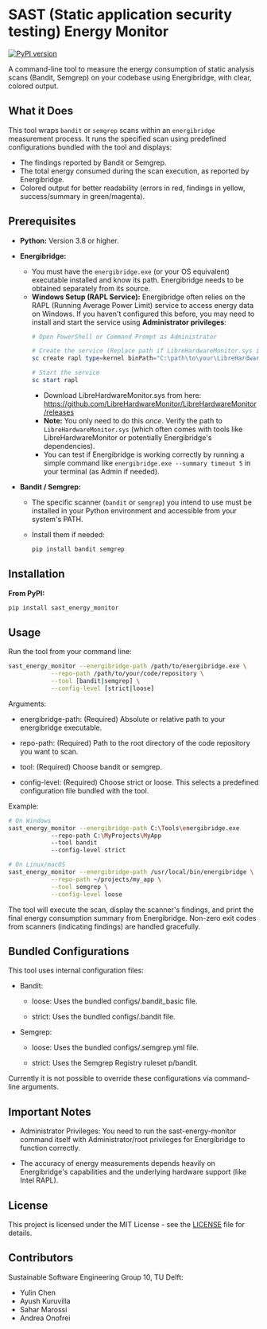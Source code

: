 # SAST (Static application security testing) Energy Monitor

[![PyPI version](https://badge.fury.io/py/sast-energy-monitor.svg)](https://pypi.org/project/sast-energy-monitor/)

A command-line tool to measure the energy consumption of static analysis scans (Bandit, Semgrep) on your codebase using Energibridge, with clear, colored output.

## What it Does

This tool wraps `bandit` or `semgrep` scans within an `energibridge` measurement process. It runs the specified scan using predefined configurations bundled with the tool and displays:

*   The findings reported by Bandit or Semgrep.
*   The total energy consumed during the scan execution, as reported by Energibridge.
*   Colored output for better readability (errors in red, findings in yellow, success/summary in green/magenta).

## Prerequisites

- **Python:** Version 3.8 or higher.

- **Energibridge:**
    *   You must have the `energibridge.exe` (or your OS equivalent) executable installed and know its path. Energibridge needs to be obtained separately from its source.
    *   **Windows Setup (RAPL Service):** Energibridge often relies on the RAPL (Running Average Power Limit) service to access energy data on Windows. If you haven't configured this before, you may need to install and start the service using **Administrator privileges**:
        ```powershell
        # Open PowerShell or Command Prompt as Administrator

        # Create the service (Replace path if LibreHardwareMonitor.sys is elsewhere)
        sc create rapl type=kernel binPath="C:\path\to\your\LibreHardwareMonitor.sys"

        # Start the service
        sc start rapl
        ```
        * Download LibreHardwareMonitor.sys from here: https://github.com/LibreHardwareMonitor/LibreHardwareMonitor/releases
        *   **Note:** You only need to do this *once*. Verify the path to `LibreHardwareMonitor.sys` (which often comes with tools like LibreHardwareMonitor or potentially Energibridge's dependencies).
        *   You can test if Energibridge is working correctly by running a simple command like `energibridge.exe --summary timeout 5` in your terminal (as Admin if needed).

- **Bandit / Semgrep:**
    *   The specific scanner (`bandit` or `semgrep`) you intend to use must be installed in your Python environment and accessible from your system's PATH.
    *   Install them if needed:
  
        ```bash
        pip install bandit semgrep
        ```

## Installation

**From PyPI:**

```bash
pip install sast_energy_monitor
```

## Usage
Run the tool from your command line:
```bash
sast_energy_monitor --energibridge-path /path/to/energibridge.exe \
            --repo-path /path/to/your/code/repository \
            --tool [bandit|semgrep] \
            --config-level [strict|loose]
```

Arguments:

- energibridge-path: (Required) Absolute or relative path to your energibridge executable.

- repo-path: (Required) Path to the root directory of the code repository you want to scan.

- tool: (Required) Choose bandit or semgrep.

- config-level: (Required) Choose strict or loose. This selects a predefined configuration file bundled with the tool.

Example:
```bash
# On Windows
sast_energy_monitor --energibridge-path C:\Tools\energibridge.exe
            --repo-path C:\MyProjects\MyApp
            --tool bandit
            --config-level strict

# On Linux/macOS
sast_energy_monitor --energibridge-path /usr/local/bin/energibridge \
            --repo-path ~/projects/my_app \
            --tool semgrep \
            --config-level loose
```
The tool will execute the scan, display the scanner's findings, and print the final energy consumption summary from Energibridge. Non-zero exit codes from scanners (indicating findings) are handled gracefully.

## Bundled Configurations
This tool uses internal configuration files:

- Bandit:

    - loose: Uses the bundled configs/.bandit_basic file.

    - strict: Uses the bundled configs/.bandit file.

- Semgrep:

    - loose: Uses the bundled configs/.semgrep.yml file.

    - strict: Uses the Semgrep Registry ruleset p/bandit.

Currently it is not possible to override these configurations via command-line arguments.

## Important Notes
- Administrator Privileges: You need to run the sast-energy-monitor command itself with Administrator/root privileges for Energibridge to function correctly.

- The accuracy of energy measurements depends heavily on Energibridge's capabilities and the underlying hardware support (like Intel RAPL).

## License
This project is licensed under the MIT License - see the [LICENSE](LICENSE) file for details.

## Contributors
Sustainable Software Engineering Group 10, TU Delft:
- Yulin Chen
- Ayush Kuruvilla
- Sahar Marossi
- Andrea Onofrei